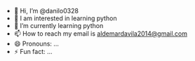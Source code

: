 - 👋 Hi, I’m @danilo0328
- 👀 I am interested in learning python
- 🌱 I’m currently learning python 
- 📫 How to reach my email is aldemardavila2014@gmail.com
- 😄 Pronouns: ...
- ⚡ Fun fact: ...

<!---
danilo0328/danilo0328 is a ✨ special ✨ repository because its `README.md` (this file) appears on your GitHub profile.
You can click the Preview link to take a look at your changes.
--->
